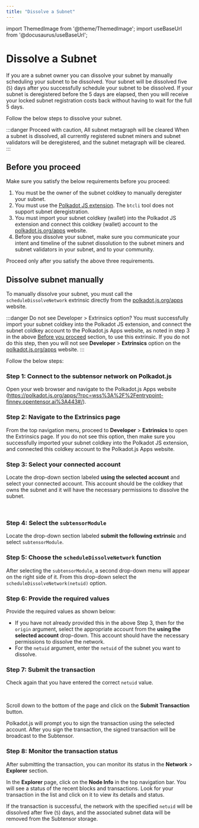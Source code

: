 ```yaml
---
title: "Dissolve a Subnet"
---
```


import ThemedImage from '@theme/ThemedImage';
import useBaseUrl from '@docusaurus/useBaseUrl';

# Dissolve a Subnet

If you are a subnet owner you can dissolve your subnet by manually scheduling your subnet to be dissolved. Your subnet will be dissolved five (`5`) days after you successfully schedule your subnet to be dissolved. If your subnet is deregistered before the 5 days are elapsed, then you will receive your locked subnet registration costs back without having to wait for the full 5 days.

Follow the below steps to dissolve your subnet. 

:::danger Proceed with caution, All subnet metagraph will be cleared
When a subnet is dissolved, all currently registered subnet miners and subnet validators will be deregistered, and the subnet metagraph will be cleared.  
:::


## Before you proceed

Make sure you satisfy the below requirements before you proceed:

1. You must be the owner of the subnet coldkey to manually deregister your subnet.
2. You must use the [Polkadot JS extension](https://polkadot.js.org/extension/). The `btcli` tool does not support subnet deregistration.
3. You must import your subnet coldkey (wallet) into the Polkadot JS extension and connect this coldkey (wallet) account to the [polkadot.js.org/apps](https://polkadot.js.org/apps/?rpc=wss%3A%2F%2Fentrypoint-finney.opentensor.ai%3A443#/explorer) website. 
4. Before you dissolve your subnet, make sure you communicate your intent and timeline of the subnet dissolution to the subnet miners and subnet validators in your subnet, and to your community.

Proceed only after you satisfy the above three requirements.

## Dissolve subnet manually

To manually dissolve your subnet, you must call the `scheduleDissolveNetwork` extrinsic directly from the [polkadot.js.org/apps](https://polkadot.js.org/apps/?rpc=wss%3A%2F%2Fentrypoint-finney.opentensor.ai%3A443#/extrinsics) website. 

:::danger Do not see Developer > Extrinsics option?
You must successfully import your subnet coldkey into the Polkadot JS extension, and connect the subnet coldkey account to the Polkadot.js Apps website, as noted in step 3 in the above [Before you proceed](#before-you-proceed) section, to use this extrinsic. If you do not do this step, then you will not see **Developer** > **Extrinsics** option on the [polkadot.js.org/apps](https://polkadot.js.org/apps/?rpc=wss%3A%2F%2Fentrypoint-finney.opentensor.ai%3A443#/extrinsics) website. 
:::

Follow the below steps:

### Step 1: Connect to the subtensor network on Polkadot.js

Open your web browser and navigate to the Polkadot.js Apps website (https://polkadot.js.org/apps/?rpc=wss%3A%2F%2Fentrypoint-finney.opentensor.ai%3A443#/).

### Step 2: Navigate to the Extrinsics page

From the top navigation menu, proceed to **Developer** > **Extrinsics** to open the Extrinsics page. If you do not see this option, then make sure you successfully imported your subnet coldkey into the Polkadot JS extension, and connected this coldkey account to the Polkadot.js Apps website. 

### Step 3: Select your connected account

Locate the drop-down section labeled **using the selected account** and select your connected account. This account should be the coldkey that owns the subnet and it will have the necessary permissions to dissolve the subnet.


<center>
<ThemedImage
alt="'1-Dissolving a subnet'"
sources={{
    light: useBaseUrl('/img/docs/1-schedule-dissolve-network.png'),
    dark: useBaseUrl('/img/docs/1-schedule-dissolve-network.png'),
}}
style={{width: 900}}
/>
</center>

<br />


### Step 4: Select the `subtensorModule`

Locate the drop-down section labeled **submit the following extrinsic** and select `subtensorModule`.

### Step 5: Choose the `scheduleDissolveNetwork` function 

After selecting the `subtensorModule`, a second drop-down menu will appear on the right side of it. From this drop-down select the `scheduleDissolveNetwork(netuid)`  option. 

### Step 6: Provide the required values

Provide the required values as shown below:

- If you have not already provided this in the above Step 3, then for the `origin` argument, select the appropriate account from the **using the selected account** drop-down. This account should have the necessary permissions to dissolve the network.
- For the `netuid` argument, enter the `netuid` of the subnet you want to dissolve. 

### Step 7: Submit the transaction

Check again that you have entered the correct `netuid` value.


<center>
<ThemedImage
alt="'1-Dissolving a subnet'"
sources={{
    light: useBaseUrl('/img/docs/2-schedule-dissolve-network.png'),
    dark: useBaseUrl('/img/docs/2-schedule-dissolve-network.png'),
}}
style={{width: 900}}
/>
</center>

<br />


Scroll down to the bottom of the page and click on the **Submit Transaction** button.

Polkadot.js will prompt you to sign the transaction using the selected account.
After you sign the transaction, the signed transaction will be broadcast to the Subtensor.

### Step 8: Monitor the transaction status

After submitting the transaction, you can monitor its status in the **Network** > **Explorer** section. 

In the **Explorer** page, click on the **Node Info** in the top navigation bar. You will see a status of the recent blocks and transactions. Look for your transaction in the list and click on it to view its details and status.

If the transaction is successful, the network with the specified `netuid` will be dissolved after five (`5`) days, and the associated subnet data will be removed from the Subtensor storage.

